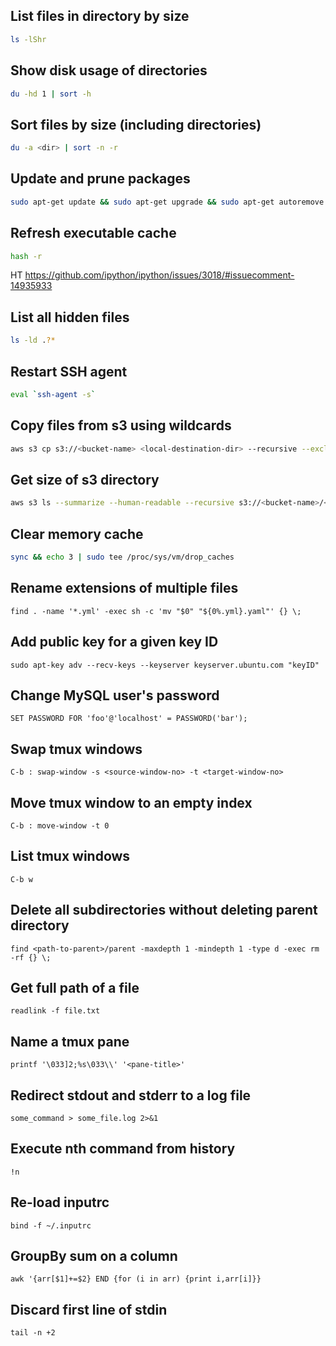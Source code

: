 ## List files in directory by size
```bash
ls -lShr
```

## Show disk usage of directories
```bash
du -hd 1 | sort -h
```

## Sort files by size (including directories)
```bash
du -a <dir> | sort -n -r
```

## Update and prune packages
```bash
sudo apt-get update && sudo apt-get upgrade && sudo apt-get autoremove && sudo apt-get remove && sudo apt-get autoclean && sudo apt-get clean
```


## Refresh executable cache
```bash
hash -r
```
HT https://github.com/ipython/ipython/issues/3018/#issuecomment-14935933


## List all hidden files
```bash
ls -ld .?*
```


## Restart SSH agent
```bash
eval `ssh-agent -s`
```


## Copy files from s3 using wildcards
```bash
aws s3 cp s3://<bucket-name> <local-destination-dir> --recursive --exclude "*" --include "<wildcard>"
```


## Get size of s3 directory
```bash
aws s3 ls --summarize --human-readable --recursive s3://<bucket-name>/<path>
```


## Clear memory cache
```bash
sync && echo 3 | sudo tee /proc/sys/vm/drop_caches
```


## Rename extensions of multiple files
```
find . -name '*.yml' -exec sh -c 'mv "$0" "${0%.yml}.yaml"' {} \;
```


## Add public key for a given key ID
```
sudo apt-key adv --recv-keys --keyserver keyserver.ubuntu.com "keyID"
```


## Change MySQL user's password
```
SET PASSWORD FOR 'foo'@'localhost' = PASSWORD('bar');
```


## Swap tmux windows
```
C-b : swap-window -s <source-window-no> -t <target-window-no>
```


## Move tmux window to an empty index
```
C-b : move-window -t 0
```


## List tmux windows
```
C-b w
```


## Delete all subdirectories without deleting parent directory
```
find <path-to-parent>/parent -maxdepth 1 -mindepth 1 -type d -exec rm -rf {} \;
```


## Get full path of a file
```
readlink -f file.txt
```


## Name a tmux pane
```
printf '\033]2;%s\033\\' '<pane-title>'
```


## Redirect stdout and stderr to a log file
```
some_command > some_file.log 2>&1
```


## Execute nth command from history
```
!n
```

## Re-load inputrc
```
bind -f ~/.inputrc
```


## GroupBy sum on a column
```
awk '{arr[$1]+=$2} END {for (i in arr) {print i,arr[i]}}
```


## Discard first line of stdin
```
tail -n +2
```
